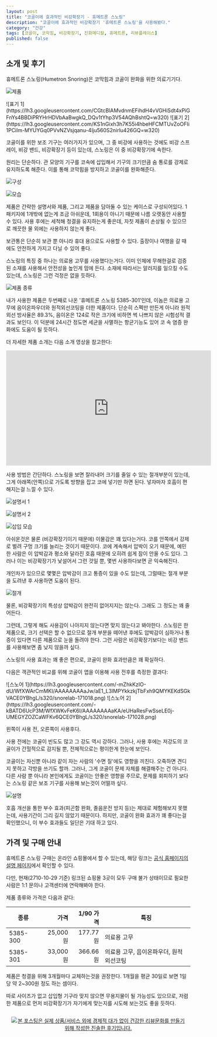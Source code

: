 ```yaml
---
layout: post
title: "코골이에 효과적인 비강확장기 - 휴메트론 스노링"
description: "코골이에 효과적인 비강확장기 '휴메트론 스노링'을 사용해봤다."
category: "건강"
tags: [코골이, 코막힘, 비강확장기, 진화메디칼, 휴메트론, 리뷰플레이스]
published: false
---
```


## 소개 및 후기

휴메트론 스노링(Humetron Snoring)은 코막힘과 코골이 완화을 위한 의료기기다.

![제품](https://lh3.googleusercontent.com/DM6ChD1bX9gA-rndHJE-F5zjmQKO2iaVJehOMIm6Hyp9-7t5B6uoCD4uO0PSA6U8d9P6WKY8KcDYhw=s560)

<p class="center" markdown="1">
![표기 1](https://lh3.googleusercontent.com/CGtcBlAMvdnmEFihdH4vVGHiSdt4xPiGFnYs4BBDiPRYHrHDVbAaBwgkQ_DQv1tYhp3V54AQhBshtQ=w320)
![표기 2](https://lh3.googleusercontent.com/KS1nGixh3h7K55i4hbeHFCMTUvZoOFIi1PCilm-MYUYGq0PVvNZVsjqanu-4lju560S2nirlu426GQ=w320)
</p>

코골이를 위한 보조 기구는 여러가지가 있으며,
그 중 비강에 사용하는 것에도 비강 스프레이, 비강 밴드, 비강확장기 등이 있는데,
스노링은 이 중 비강확장기에 속한다.

원리는 단순하다.
관 모양의 기구를 코속에 삽입해서 기구의 크기만큼 숨 통로를 강제로 유지하도록 해준다.
이를 통해 코막힘을 방지하고 코골이를 완화해준다.

![구성](https://lh3.googleusercontent.com/t57lVx9P_nzrz9rrRzz9rppaoHHtjMtrxeFHCS08HL58-X3S_ByEtTG2RTodxxj2mewAKHHAojhQlw=s560)

![모습](https://lh3.googleusercontent.com/d1g9NbGhfFNbZTjwDTVRJPJTuOMHiTFR3RYKFj-kBT14dCotl9bL3twCjk2-04KV6VhPIrboSK83GQ=s560)

제품은 간략한 설명서와 제품, 그리고 제품을 담아둘 수 있는 케이스로 구성되어있다.
1 패키지에 1개밖에 없는게 조금 아쉬운데,
1회용이 아니기 때문에 나름 오랫동안 사용할 수 있다.
사용 후에는 세척해 청결을 유지하는게 좋은데,
자칫 제품이 손상될 수 있으므로 깨끗한 물 외에는 사용하지 않는게 좋다.

보관통은 단순히 보관 뿐 아니라 휴대 용으로도 사용할 수 있다.
출장이나 여행을 갈 때에도 안전하게 가지고 다닐 수 있어 좋다.

스노링의 특징 중 하나는 의료용 고무를 사용했다는거다.
이미 인체에 무해한걸로 검증된 소재를 사용해서 안전성을 높인게 맘에 든다.
소재에 따라서는 알러지를 일으킬 수도 있는데,
스노링은 그런 걱정은 없을 듯하다.

![제품 종류](https://lh3.googleusercontent.com/-ctq7NluwOdo/WfXZgZD8zfI/AAAAAAAAaKo/sOkFF-_-WyYTGF5Tzk1D-7UbnmALiFE7QCE0YBhgL/s0/humetron-snoring.jpg)

내가 사용한 제품은 두번째로 나온 '휴메트론 스노링 5385-301'인데,
이놈은 의료용 고무에 음이온파우더와 원적외선코팅을 더한 제품이다.
단순히 스펙만 만든게 아니라
원적외선 방사율은 89.3%, 음이온은 124로
작은 크기에 비하면 썩 나쁘지 않은 시험성적 결과도 보인다.
이 덕분에 24시간 정도면 세균을 사멸하는 항균기능도 있어
코 속 염증 완화에도 도움이 될 듯하다.

더 자세한 제품 소개는 다음 소개 영상을 참고한다:

<center><iframe width="560" height="315" src="https://www.youtube.com/embed/1dwkciUhPro?rel=0" frameborder="0" allowfullscreen></iframe></center>

사용 방법은 간단하다.
스노링을 보면 잘라내어 크기를 줄일 수 있는 절개부분이 있는데,
그게 아래쪽(안쪽)으로 가도록 방향을 잡고 코에 넣기만 하면 된다.
넣자마자 호흡이 편해지는걸 느낄 수 있다.

![설명서 1](https://lh3.googleusercontent.com/x1LYmFFGIp4TIKDbt3Z0Dm6r7oOPhdQjUjsaME-S37HXSYPf89bK5_bJUZpeNtInzFyQJ8TPMdurOw=s560)

![설명서 2](https://lh3.googleusercontent.com/65iho_WwfoNjqdu5sJK6bOy-8neQtMlBn5h07BqYvmIa4npW1F8KK8HTDok7l1Lcu-aX-DvFkpgXag=s560)

![삽입 모습](https://lh3.googleusercontent.com/QGSkmspKVsX0vyNGElqRNihAmT-UjeWOMi8kgwE3DNe4WWr_HJIUS9S9nhb-gXfP5Ho9V7-nVjYZMA=s320)

아쉬운것은 물론 (비강확장기이기 때문에) 이물감은 꽤 있다는거다.
코를 안쪽에서 강제로 벌려 구멍 크기를 늘리는 것이기 때문이다.
코에 계속해서 압박이 오기 때문에,
예민한 사람은 이 압박감과 평소와 달라진 호흡 때문에
오히려 쉽게 잠이 안올 수도 있다.
그러나 이는 비강확장기가 낯설어서 그런 것일 뿐, 몇번 사용하다보면 곧 익숙해진다.

개인차가 있으므로 몇몇은 압박감이 크고 통증이 있을 수도 있는데,
그럴때는 절개 부분을 도려낸 후 사용하면 도움이 된다.

![절개](https://lh3.googleusercontent.com/_uZCqd8cnUtfK1Wl8Ogmh2ryIIpubAcwGym0b453lOnczzH-X8gS6ZSqKXWzv7dy38xXKmWMND170Q=s560)

물론, 비강확장기의 특성상 압박감이 완전히 없어지지는 않는다.
그래도 그 정도는 꽤 줄어든다.

그런데, 그렇게 해도 사용감이 나아지지 않는다면 맞지 않는다고 봐야한다.
스노링은 한 제품으로, 크기 선택은 할 수 없으므로
절개 부분을 떼어낸 후에도 압박감이 심하거나 통증이 있다면 다른 제품으로 눈을 돌려야 한다.
그런 사람은 비강확장기보다는 비강 밴드를 사용해보면 좀 낮지 않을까 싶다.

스노링의 사용 효과는 꽤 좋은 편으로,
코골이 완화 효과만큼은 꽤 확실하다.

다음은 객관적인 비교를 위해 코골이 앱을 이용해 사용 전후를 측정한 결과다:

<p class="center" markdown="1">
![스노어 1](https://lh3.googleusercontent.com/-mZhkKzIO-dU/WfXWArCmMKI/AAAAAAAAaJw/aE1_L3lMPYkkzkjTbFxh9QMYKEKdSGkVACE0YBhgL/s320/snorelab-171018.png)
![스노어 2](https://lh3.googleusercontent.com/-kBATD6UcP3M/WfXWKvFeK6I/AAAAAAAAaKA/eUHaResFwSseLE0j-UMEGYZOZCaWFKv6QCE0YBhgL/s320/snorelab-171028.png)
</p>

왼쪽이 사용 전, 오른쪽이 사용후다.

사용 전에는 코골이 빈도도 많고 그 강도 역시 강하다.
그러나, 사용 후에는 저강도의 코골이가 간헐적으로 감지될 뿐,
전체적으로는 평이한게 한눈에 보인다.

코골이는 자신뿐 아니라 같이 자는 사람의 '수면 질'에도 영향을 끼친다.
오죽하면 견디지 못하고 각방을 쓰기도 할까.
그러나, 그게 코골이 문제 자체를 해결해주는 건 아니다.
다른 사람 뿐 아니라 본인에게도 코골이는 안좋은 영향을 주므로,
문제를 회피하기 보다는 스노링 같은 보조 기구를 사용해 보는것이 어떨까 싶다.

![설명](https://lh3.googleusercontent.com/GYi4GZ4xFzwued-PiJn90KbftCn70p3i0gyEXD_X_zdL2g3NPOhEdA13T8t4jb83swqJY3a6RZ9X8w=s640)

호흡 개선을 통한 부수 효과(피곤함 완화, 졸음운전 방지 등)는 제대로 체험해보지 못했는데,
사용기간이 그리 길지 않았기 때문이다.
하지만, 코골이 완화 효과가 꽤 좋다는걸 확인했으니,
이 부수 효과들도 일단은 기대 하고 있다.



## 가격 및 구매 안내

휴메트론 스노링 구매는 온라인 쇼핑몰에서 할 수 있는데,
해당 링크는 [공식 홈페이지의 설명 페이지](http://www.humetron.com/renew/product02-1-3.php)에서 확인할 수 있다.

다만, 현재(2710-10-29 기준) 링크된 쇼핑몰 3곳이 모두 구매 불가 상태이므로
필요한 사람은 1:1 문의나 고객센터에 연락해봐야 한다.

제품 종류와 가격은 다음과 같다:

종류     | 가격     | 1/90 가격 | 특징
---------|---------:|----------:|--------
5385-300 | 25,000원 |  177.77원 | 의료용 고무
5385-301 | 33,000원 |  366.66원 | 의료용 고무, 음이온파우더, 원적외선코팅

제품은 청결을 위해 3개월마다 교체하는것을 권장한다.
1개월을 평균 30일로 보면 1일당 약 2~300원 정도 하는 셈이다.

따로 사이즈가 없고 삽입형 기구라 맞지 않으면 무용지물이 될 가능성도 있으므로,
저렴한 제품으로 먼저 비강확장기가 자기에게 맞는지를 시도해 보는것도 좋을 듯하다.



<div style="text-align: center; padding: 1em;"><a href="http://reviewplace.co.kr/detail.php?number=10247" target="_blank"><img src="http://reviewplace.co.kr/blog_traffic.php?key=MTAyNDd8cmV6bm9h" border="0" alt="본 포스팅은 실제 상품/서비스 외에 경제적 대가 없이 건강한 리뷰문화를 만들기 위해 작성한 진솔한 후기입니다."></a></div>
